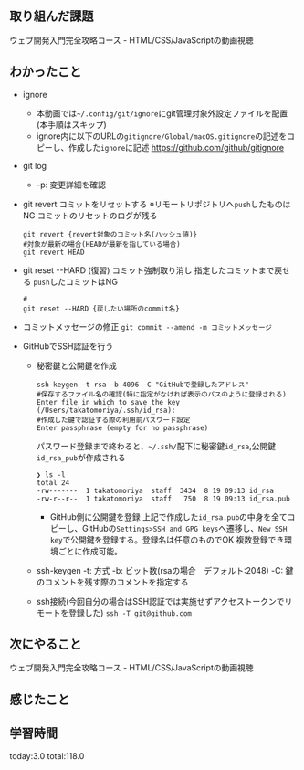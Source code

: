 ## 取り組んだ課題
ウェブ開発入門完全攻略コース - HTML/CSS/JavaScriptの動画視聴
## わかったこと
* ignore
  * 本動画では`~/.config/git/ignore`にgit管理対象外設定ファイルを配置(本手順はスキップ)
  * ignore内に以下のURLの`gitignore/Global/macOS.gitignore`の記述をコピーし、作成した`ignore`に記述
    https://github.com/github/gitignore
    
* git log
  * -p: 変更詳細を確認
      
* git revert
  コミットをリセットする
  ※リモートリポジトリへ`push`したものはNG
  コミットのリセットのログが残る
  ```
  git revert {revert対象のコミット名(ハッシュ値)}
  #対象が最新の場合(HEADが最新を指している場合)
  git revert HEAD
  ```

* git reset --HARD (復習)
  コミット強制取り消し
  指定したコミットまで戻せる
  `push`したコミットはNG
  ```
  #
  git reset --HARD {戻したい場所のcommit名}
  ```
  
* コミットメッセージの修正
  `git commit --amend -m コミットメッセージ`

* GitHubでSSH認証を行う
  * 秘密鍵と公開鍵を作成
    ```
    ssh-keygen -t rsa -b 4096 -C "GitHubで登録したアドレス"
    #保存するファイル名の確認(特に指定がなければ表示のパスのように登録される)
    Enter file in which to save the key (/Users/takatomoriya/.ssh/id_rsa): 
    #作成した鍵で認証する際の利用前パスワード設定
    Enter passphrase (empty for no passphrase)
    ```
    パスワード登録まで終わると、`~/.ssh/`配下に秘密鍵`id_rsa`,公開鍵`id_rsa_pub`が作成される
    ```
    ❯ ls -l
    total 24
    -rw-------  1 takatomoriya  staff  3434  8 19 09:13 id_rsa
    -rw-r--r--  1 takatomoriya  staff   750  8 19 09:13 id_rsa.pub
    ```
    
    * GitHub側に公開鍵を登録
      上記で作成した`id_rsa.pub`の中身を全てコピーし、GitHubの`Settings>SSH and GPG keys`へ遷移し、`New SSH key`で公開鍵を登録する。登録名は任意のものでOK
      複数登録でき環境ごとに作成可能。
  * ssh-keygen
    -t: 方式
    -b: ビット数(rsaの場合　デフォルト:2048)
    -C: 鍵のコメントを残す際のコメントを指定する

  * ssh接続(今回自分の場合はSSH認証では実施せずアクセストークンでリモートを登録した)
    `ssh -T git@github.com`
    
## 次にやること
ウェブ開発入門完全攻略コース - HTML/CSS/JavaScriptの動画視聴
## 感じたこと

## 学習時間
 today:3.0
 total:118.0